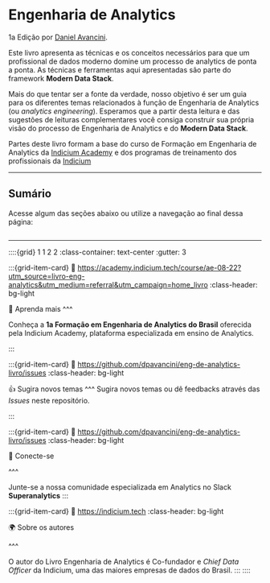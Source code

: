 # Engenharia de Analytics
1a Edição por [Daniel Avancini](https://www.linkedin.com/in/daniel-avancini-bb8bb629/).


Este livro apresenta as técnicas e os conceitos necessários para que um profissional de dados moderno domine um processo de analytics de ponta a ponta. As técnicas e ferramentas aqui apresentadas são parte do framework **Modern Data Stack**.

Mais do que tentar ser a fonte da verdade, nosso objetivo é ser um guia para os diferentes temas relacionados à função de Engenharia de Analytics (ou *analytics engineering*). Esperamos que a partir desta leitura e das sugestões de leituras complementares você consiga construir sua própria visão do processo de Engenharia de Analytics e do **Modern Data Stack**.

Partes deste livro formam a base do curso de Formação em Engenharia de Analytics da [Indicium Academy](https://academy.indicium.tech/course/ae-08-22?utm_source=livro-eng-analytics&utm_medium=referral&utm_campaign=home_livro) e dos programas de treinamento dos profissionais da [Indicium](https://indicium.tech?utm_source=livro-eng-analytics&utm_medium=referral&utm_campaign=home_livro)

--- 
## Sumário

Acesse algum das seções abaixo ou utilize a navegação ao final dessa página:

```{tableofcontents}
```
---

::::{grid} 1 1 2 2
:class-container: text-center
:gutter: 3

:::{grid-item-card}
:link: https://academy.indicium.tech/course/ae-08-22?utm_source=livro-eng-analytics&utm_medium=referral&utm_campaign=home_livro
:class-header: bg-light

💬 Aprenda mais
^^^

Conheça a **1a Formação em Engenharia de Analytics do Brasil** oferecida pela Indicium Academy, plataforma especializada em ensino de Analytics.

:::

:::{grid-item-card}
:link: https://github.com/dpavancini/eng-de-analytics-livro/issues
:class-header: bg-light

👍 Sugira novos temas
^^^
Sugira novos temas ou dê feedbacks através das *Issues* neste repositório.

:::

:::{grid-item-card}
:link: https://github.com/dpavancini/eng-de-analytics-livro/issues
:class-header: bg-light

🙌 Conecte-se

^^^

Junte-se a nossa comunidade especializada em Analytics no Slack **Superanalytics**
:::

:::{grid-item-card}
:link: https://indicium.tech
:class-header: bg-light

🌍 Sobre os autores

^^^

O autor do Livro Engenharia de Analytics é Co-fundador e *Chief Data Officer* da Indicium, uma das maiores empresas de dados do Brasil.
:::
::::
